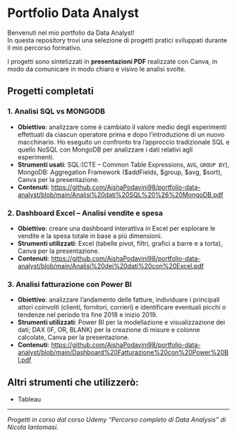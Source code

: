 # Portfolio Data Analyst
Benvenuti nel mio portfolio da Data Analyst!  
In questa repository trovi una selezione di progetti pratici sviluppati durante il mio percorso formativo.

I progetti sono sintetizzati in **presentazioni PDF** realizzate con Canva, in modo da comunicare in modo chiaro e visivo le analisi svolte.

## Progetti completati
### 1. Analisi SQL vs MONGODB
- **Obiettivo**: analizzare come è cambiato il valore medio degli esperimenti effettuati da ciascun operatore prima e dopo l’introduzione di un nuovo macchinario.
  Ho eseguito un confronto tra l’approccio tradizionale SQL e quello NoSQL con MongoDB per analizzare i dati relativi agli esperimenti.
- **Strumenti usati**: SQL:(CTE – Common Table Expressions, `AVG`, `GROUP BY`), MongoDB: Aggregation Framework ($addFields, $group, $avg, $sort), Canva per la presentazione.
- **Contenuti**: https://github.com/AishaPodavini98/portfolio-data-analyst/blob/main/Analisi%20dati%20SQL%20%26%20MongoDB.pdf

### 2. Dashboard Excel – Analisi vendite e spesa
- **Obiettivo**: creare una dashboard interattiva in Excel per esplorare le vendite e la spesa totale in base a più dimensioni.
- **Strumenti utilizzati**: Excel (tabelle pivot, filtri, grafici a barre e a torta), Canva per la presentazione.
-  **Contenuti**: https://github.com/AishaPodavini98/portfolio-data-analyst/blob/main/Analisi%20dei%20dati%20con%20Excel.pdf

### 3. Analisi fatturazione con Power BI
- **Obiettivo**: analizzare l’andamento delle fatture, individuare i principali attori coinvolti (clienti, fornitori, corrieri) e identificare eventuali picchi o tendenze nel periodo tra fine 2018 e inizio 2019.
-  **Strumenti utilizzati**: Power BI per la modellazione e visualizzazione dei dati; DAX (IF, OR, BLANK) per la creazione di misure e colonne calcolate, Canva per la presentazione.
-  **Contenuti**: https://github.com/AishaPodavini98/portfolio-data-analyst/blob/main/Dashboard%20Fatturazione%20con%20Power%20BI.pdf


## Altri strumenti che utilizzerò:
- Tableau

---

*Progetti in corso dal corso Udemy “Percorso completo di Data Analysis” di Nicola Iantomasi.*
